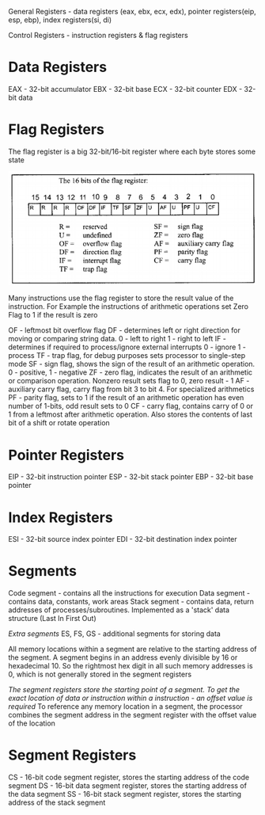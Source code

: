 
General Registers - data registers (eax, ebx, ecx, edx), pointer registers(eip, esp, ebp), index registers(si, di)

Control Registers - instruction registers & flag registers

# Data Registers
EAX - 32-bit accumulator
EBX - 32-bit base 
ECX - 32-bit counter 
EDX - 32-bit data 


# Flag Registers
The flag register is a big 32-bit/16-bit register where each byte stores some state

!["flags register cheatsheet image"](assets/flags-register-cheatsheet.png)

Many instructions use the flag register to store the result value of the instruction.
For Example the instructions of arithmetic operations set Zero Flag to 1
if the result is zero

OF - leftmost bit overflow flag
DF - determines left or right direction for moving or comparing string data. 
0 - left to right 1 - right to left
IF - determines if required to process/ignore external interrupts 
0 - ignore 1 - process
TF - trap flag, for debug purposes sets processor to single-step mode
SF - sign flag, shows the sign of the result of an arithmetic operation.
0 - positive, 1 - negative 
ZF - zero flag, indicates the result of an arithmetic  or comparison operation.
Nonzero result sets flag to 0, zero result - 1
AF - auxiliary carry flag, carry flag from bit 3 to bit 4. For specialized arithmetics
PF - parity flag, sets to 1 if the result of an arithmetic operation has even number of 1-bits, odd result sets to 0
CF - carry flag, contains carry of 0 or 1 from a leftmost after arithmetic operation.
Also stores the contents of last bit of a shift or rotate operation

# Pointer Registers
EIP - 32-bit instruction pointer
ESP - 32-bit stack pointer
EBP - 32-bit base pointer

# Index Registers
ESI - 32-bit source index pointer
EDI - 32-bit destination index pointer

# Segments 
Code segment - contains all the instructions for execution
Data segment - contains data, constants, work areas
Stack segment - contains data, return addresses of processes/subroutines.
Implemented as a 'stack' data structure (Last In First Out)

_Extra segments_
ES, FS, GS - additional segments for storing data

All memory locations within a segment are relative to the starting
address of the segment. A segment begins in an address evenly divisible
by 16 or hexadecimal 10. So the rightmost hex digit in all such memory
addresses is 0, which is not generally stored in the segment registers

_The segment registers store the starting point of a segment. To get the
exact location of data or instruction within a instruction - an offset value is required_
To reference any memory location in a segment, the processor combines the segment
address in the segment register with the offset value of the location


# Segment Registers
CS - 16-bit code segment register, stores the starting address of the code segment
DS - 16-bit data segment register, stores the starting address of the data segment
SS - 16-bit stack segment register, stores the starting address of the stack segment





